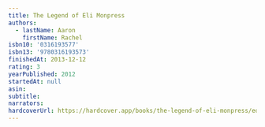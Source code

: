 ```yaml
---
title: The Legend of Eli Monpress
authors:
  - lastName: Aaron
    firstName: Rachel
isbn10: '0316193577'
isbn13: '9780316193573'
finishedAt: 2013-12-12
rating: 3
yearPublished: 2012
startedAt: null
asin:
subtitle:
narrators:
hardcoverUrl: https://hardcover.app/books/the-legend-of-eli-monpress/editions/30397122
---
```

